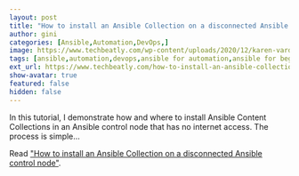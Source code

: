 ```yaml
---
layout: post
title: "How to install an Ansible Collection on a disconnected Ansible control node"
author: gini
categories: [Ansible,Automation,DevOps,]
image: https://www.techbeatly.com/wp-content/uploads/2020/12/karen-vardazaryan-JBrfoV-BZts-unsplash-collections-1024x666.jpg
tags: [ansible,automation,devops,ansible for automation,ansible for beginners,ansible training,how to install ansible collection,how to install ansible collection offline,install ansible collection without internet,]
ext_url: https://www.techbeatly.com/how-to-install-an-ansible-collection-on-a-disconnected-ansible-control-node/
show-avatar: true
featured: false
hidden: false
---
```


In this tutorial, I demonstrate how and where to install Ansible Content Collections in an Ansible control node that has no internet access. The process is simple...

Read ["How to install an Ansible Collection on a disconnected Ansible control node"](https://www.techbeatly.com/how-to-install-an-ansible-collection-on-a-disconnected-ansible-control-node/).